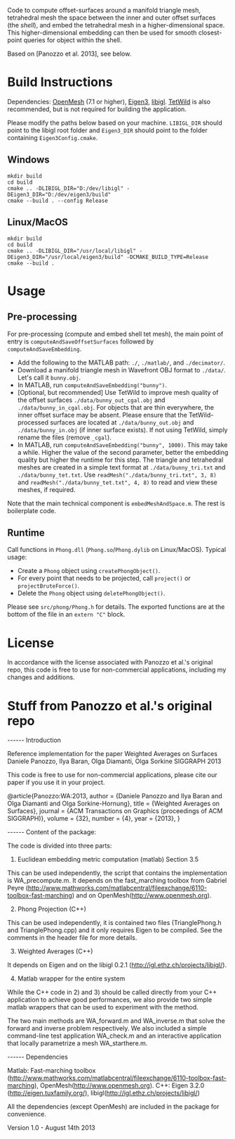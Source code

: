 Code to compute offset-surfaces around a manifold triangle mesh, tetrahedral mesh the space between the inner and outer offset surfaces (the _shell_), and embed the tetrahedral mesh in a higher-dimensional space. This higher-dimensional embedding can then be used for smooth closest-point queries for object within the shell.

Based on [Panozzo et al. 2013], see below.

# Build Instructions

Dependencies: [OpenMesh](https://www.graphics.rwth-aachen.de/software/openmesh/download/) (7.1 or higher), [Eigen3](http://eigen.tuxfamily.org/index.php?title=Main_Page), [libigl](https://github.com/libigl/libigl/). [TetWild](https://github.com/Yixin-Hu/TetWild) is also recommended, but is not required for building the application.

Please modify the paths below based on your machine. `LIBIGL_DIR` should point to the libigl root folder and `Eigen3_DIR` should point to the folder containing `Eigen3Config.cmake`.

## Windows

```
mkdir build
cd build
cmake .. -DLIBIGL_DIR="D:/dev/libigl" -DEigen3_DIR="D:/dev/eigen3/build"
cmake --build . --config Release
```

## Linux/MacOS

```
mkdir build
cd build
cmake .. -DLIBIGL_DIR="/usr/local/libigl" -DEigen3_DIR="/usr/local/eigen3/build" -DCMAKE_BUILD_TYPE=Release
cmake --build .
```

# Usage


## Pre-processing
For pre-processing (compute and embed shell tet mesh), the main point of entry is `computeAndSaveOffsetSurfaces` followed by `computeAndSaveEmbedding`.

- Add the following to the MATLAB path: `./`, `./matlab/`, and `./decimator/`.
- Download a manifold triangle mesh in Wavefront OBJ format to `./data/`. Let's call it `bunny.obj`.
- In MATLAB, run `computeAndSaveEmbedding("bunny")`.
- [Optional, but recommended] Use TetWild to improve mesh quality of the offset surfaces `./data/bunny_out_cgal.obj` and `./data/bunny_in_cgal.obj`. For objects that are thin everywhere, the inner offset surface may be absent. Please ensure that the TetWild-processed surfaces are located at `./data/bunny_out.obj` and `./data/bunny_in.obj` (if inner surface exists). If not using TetWild, simply rename the files (remove `_cgal`).
- In MATLAB, run `computeAndSaveEmbedding("bunny", 1000)`. This may take a while. Higher the value of the second parameter, better the embedding quality but higher the runtime for this step. The triangle and tetrahedral meshes are created in a simple text format at `./data/bunny_tri.txt` and `./data/bunny_tet.txt`. Use `readMesh("./data/bunny_tri.txt", 3, 8)` and `readMesh("./data/bunny_tet.txt", 4, 8)` to read and view these meshes, if required.

Note that the main technical component is `embedMeshAndSpace.m`. The rest is boilerplate code.


## Runtime

Call functions in `Phong.dll` (`Phong.so`/`Phong.dylib` on Linux/MacOS). Typical usage:

- Create a `Phong` object using `createPhongObject()`.
- For every point that needs to be projected, call `project()` or `projectBruteForce()`.
- Delete the `Phong` object using `deletePhongObject()`.

Please see `src/phong/Phong.h` for details. The exported functions are at the bottom of the file in an `extern "C"` block.


# License

In accordance with the license associated with Panozzo et al.'s original repo, this code is free to use for non-commercial applications, including my changes and additions.


# Stuff from Panozzo et al.'s original repo
------ Introduction

Reference implementation for the paper Weighted Averages on Surfaces
Daniele Panozzo, Ilya Baran, Olga Diamanti, Olga Sorkine
SIGGRAPH 2013

This code is free to use for non-commercial applications, please cite our paper if you use it in your project.

@article{Panozzo:WA:2013,
author = {Daniele Panozzo and Ilya Baran and Olga Diamanti and Olga Sorkine-Hornung},
title = {Weighted Averages on Surfaces},
journal = {ACM Transactions on Graphics (proceedings of ACM SIGGRAPH)},
volume = {32},
number = {4},
year = {2013},
}

------ Content of the package:

The code is divided into three parts:

1) Euclidean embedding metric computation (matlab) Section 3.5

This can be used independently, the script that contains the implementation is WA_precompute.m.
It depends on the fast_marching toolbox from Gabriel Peyre (http://www.mathworks.com/matlabcentral/fileexchange/6110-toolbox-fast-marching) and on OpenMesh(http://www.openmesh.org).

2) Phong Projection (C++)

This can be used independently, it is contained two files (TrianglePhong.h and TrianglePhong.cpp) and it only requires Eigen to be compiled. See the comments in the header file for more details.

3) Weighted Averages (C++)

It depends on Eigen and on the libigl 0.2.1 (http://igl.ethz.ch/projects/libigl/).

4) Matlab wrapper for the entire system

While the C++ code in 2) and 3) should be called directly from your C++ application to achieve good performances, we also provide two simple matlab wrappers that can be used to experiment with the method.

The two main methods are WA_forward.m and WA_inverse.m that solve the forward and inverse problem respectively. We also included a simple command-line test application WA_check.m and an interactive application that locally parametrize a mesh WA_starthere.m.

------ Dependencies

Matlab: Fast-marching toolbox (http://www.mathworks.com/matlabcentral/fileexchange/6110-toolbox-fast-marching), OpenMesh(http://www.openmesh.org).
C++: Eigen 3.2.0 (http://eigen.tuxfamily.org/), libigl(http://igl.ethz.ch/projects/libigl/)

All the dependencies (except OpenMesh) are included in the package for convenience.

Version 1.0 - August 14th 2013
